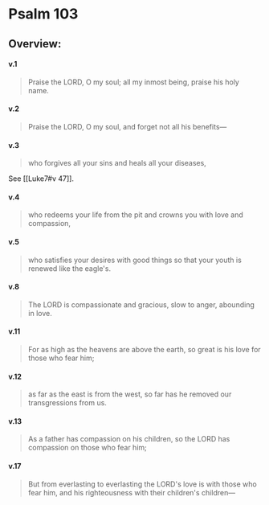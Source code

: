 # Psalm 103

## Overview:


#### v.1
>Praise the LORD, O my soul; all my inmost being, praise his holy name.

#### v.2
>Praise the LORD, O my soul, and forget not all his benefits—

#### v.3
>who forgives all your sins and heals all your diseases,

See [[Luke7#v 47]].

#### v.4
>who redeems your life from the pit and crowns you with love and compassion,

#### v.5
>who satisfies your desires with good things so that your youth is renewed like the eagle's.

#### v.8
>The LORD is compassionate and gracious, slow to anger, abounding in love.

#### v.11
>For as high as the heavens are above the earth, so great is his love for those who fear him;

#### v.12
>as far as the east is from the west, so far has he removed our transgressions from us.

#### v.13
>As a father has compassion on his children, so the LORD has compassion on those who fear him;

#### v.17
>But from everlasting to everlasting the LORD's love is with those who fear him, and his righteousness with their children's children—



